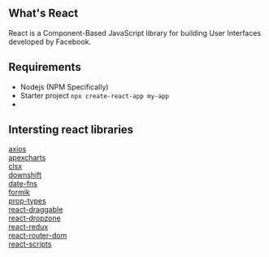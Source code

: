 ## What's React

React is a Component-Based JavaScript library for building User Interfaces developed by Facebook.

## Requirements

- Nodejs (NPM Specifically)
- Starter project `npx create-react-app my-app`
-

## Intersting react libraries

[axios](https://www.npmjs.com/package/axios)  
[apexcharts](https://www.npmjs.com/package/apexcharts)  
[clsx](https://www.npmjs.com/package/clsx)  
[downshift](https://www.npmjs.com/package/downshift)  
[date-fns](https://www.npmjs.com/package/date-fns)  
[formik](https://www.npmjs.com/package/formik)  
[prop-types](https://www.npmjs.com/package/prop-types)  
[react-draggable](https://www.npmjs.com/package/react-draggable)  
[react-dropzone](https://www.npmjs.com/package/react-dropzone)  
[react-redux](https://www.npmjs.com/package/react-redux)  
[react-router-dom](https://www.npmjs.com/package/react-router-dom)  
[react-scripts](https://www.npmjs.com/package/react-scripts)  
